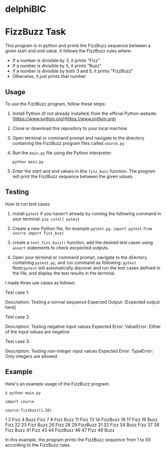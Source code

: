 # delphiBIC

# FizzBuzz Task

This program is in python and prints the FizzBuzz sequence between a given start and end value. It follows the FizzBuzz rules where:
- If a number is divisible by 3, it prints "Fizz"
- If a number is divisible by 5, it prints "Buzz"
- If a number is divisible by both 3 and 5, it prints "FizzBuzz"
- Otherwise, it just prints that number

## Usage

To use the FizzBuzz program, follow these steps:

1. Install Python (if not already installed) from the official Python website: [https://www.python.org](https://www.python.org)

2. Clone or download this repository to your local machine.

3. Open terminal or command prompt and navigate to the directory containing the FizzBuzz program files called `source.py`

4. Run the `main.py` file using the Python interpreter:

   `python main.py`
   
5. Enter the start and end values in this `fizz_buzz` function. The program will print the FizzBuzz sequence between the given values.

## Testing

How to run test cases

1. install `pytest` if you haven't already by running the following command in your terminal:
   `pip istall pytest`
   
2. Create a new Python file, for example `pytest.py`.
    `import pytest`
    `from source import fizz_buzz`
    
3. create a `test_fizz_buzz()` function, add the desired test cases using `assert` statements to check excpected outputs.

5. Open your terminal or command prompt, navigate to the directory containing `pytest.py`, and run command as following:
   `pytest`
Note:`pytest` will automatically discover and run the test cases defined in the file, and display the test results in the terminal.

I made three use cases as follows:


Test case 1:

Description: Testing a normal sequence
Expected Output: [Expected output here]


Test case 2:

Description: Testing negative input values
Expected Error: ValueError: Either of the input values are negative

Test case 3:

Description: Testing non-integer input values
Expected Error: TypeError: Only integers are allowed


## Example

Here's an example usage of the FizzBuzz program:


`$ python main.py`

`import source`

`source.fizzbuzz(1,50)`

1
2
Fizz
4
Buzz
Fizz
7
8
Fizz
Buzz
11
Fizz
13
14
FizzBuzz
16
17
Fizz
19
Buzz
Fizz
22
23
Fizz
Buzz
26
Fizz
28
29
FizzBuzz
31
32
Fizz
34
Buzz
Fizz
37
38
Fizz
Buzz
41
Fizz
43
44
FizzBuzz
46
47
Fizz
49
Buzz

In this example, the program prints the FizzBuzz sequence from 1 to 50 according to the FizzBuzz rules.
